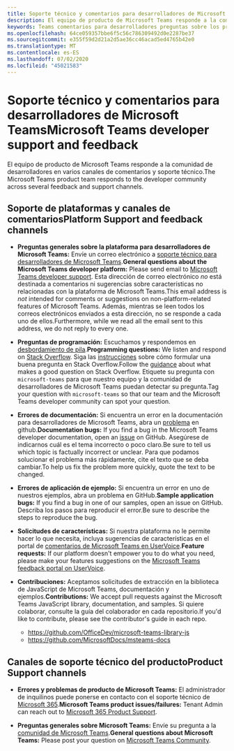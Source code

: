 ```yaml
---
title: Soporte técnico y comentarios para desarrolladores de Microsoft Teams
description: El equipo de producto de Microsoft Teams responde a la comunidad de desarrolladores en varios canales de comentarios y soporte técnico.
keywords: Teams comentarios para desarrolladores preguntas sobre los problemas póngase en contacto con el soporte solicitar errores contribuciones
ms.openlocfilehash: 64ce059357bbe6f5c56c786309492d0e2287be37
ms.sourcegitcommit: e355f59d2d21a2d5ae36cc46acad5ed4765b42e0
ms.translationtype: MT
ms.contentlocale: es-ES
ms.lasthandoff: 07/02/2020
ms.locfileid: "45021583"
---
```

# <a name="microsoft-teams-developer-support-and-feedback"></a><span data-ttu-id="c789f-104">Soporte técnico y comentarios para desarrolladores de Microsoft Teams</span><span class="sxs-lookup"><span data-stu-id="c789f-104">Microsoft Teams developer support and feedback</span></span>

<span data-ttu-id="c789f-105">El equipo de producto de Microsoft Teams responde a la comunidad de desarrolladores en varios canales de comentarios y soporte técnico.</span><span class="sxs-lookup"><span data-stu-id="c789f-105">The Microsoft Teams product team responds to the developer community across several feedback and support channels.</span></span>

## <a name="platform-support-and-feedback-channels"></a><span data-ttu-id="c789f-106">Soporte de plataformas y canales de comentarios</span><span class="sxs-lookup"><span data-stu-id="c789f-106">Platform Support and feedback channels</span></span>

- <span data-ttu-id="c789f-107">**Preguntas generales sobre la plataforma para desarrolladores de Microsoft Teams:** Envíe un correo electrónico a [soporte técnico para desarrolladores de Microsoft Teams](mailto:microsoftteamsdev@microsoft.com).</span><span class="sxs-lookup"><span data-stu-id="c789f-107">**General questions about the Microsoft Teams developer platform:** Please send email to [Microsoft Teams developer support](mailto:microsoftteamsdev@microsoft.com).</span></span> <span data-ttu-id="c789f-108">Esta dirección de correo electrónico _no_ está destinada a comentarios ni sugerencias sobre características no relacionadas con la plataforma de Microsoft Teams.</span><span class="sxs-lookup"><span data-stu-id="c789f-108">This email address is _not_ intended for comments or suggestions on non-platform-related features of Microsoft Teams.</span></span> <span data-ttu-id="c789f-109">Además, mientras se leen todos los correos electrónicos enviados a esta dirección, no se responde a cada uno de ellos.</span><span class="sxs-lookup"><span data-stu-id="c789f-109">Furthermore, while we read all the email sent to this address, we do not reply to every one.</span></span>

- <span data-ttu-id="c789f-110">**Preguntas de programación:** Escuchamos y respondemos en [desbordamiento de pila](http://stackoverflow.com/questions/tagged/microsoft-teams).</span><span class="sxs-lookup"><span data-stu-id="c789f-110">**Programming questions:** We listen and respond on [Stack Overflow](http://stackoverflow.com/questions/tagged/microsoft-teams).</span></span> <span data-ttu-id="c789f-111">Siga las [instrucciones](http://stackoverflow.com/tour) sobre cómo formular una buena pregunta en Stack Overflow.</span><span class="sxs-lookup"><span data-stu-id="c789f-111">Follow the [guidance](http://stackoverflow.com/tour) about what makes a good question on Stack Overflow.</span></span> <span data-ttu-id="c789f-112">Etiquete su pregunta con `microsoft-teams` para que nuestro equipo y la comunidad de desarrolladores de Microsoft Teams puedan detectar su pregunta.</span><span class="sxs-lookup"><span data-stu-id="c789f-112">Tag your question with `microsoft-teams` so that our team and the Microsoft Teams developer community can spot your question.</span></span>

- <span data-ttu-id="c789f-113">**Errores de documentación:** Si encuentra un error en la documentación para desarrolladores de Microsoft Teams, abra un [problema](https://github.com/MicrosoftDocs/msteams-docs/issues) en github.</span><span class="sxs-lookup"><span data-stu-id="c789f-113">**Documentation bugs:** If you find a bug in the Microsoft Teams developer documentation, open an [issue](https://github.com/MicrosoftDocs/msteams-docs/issues) on GitHub.</span></span> <span data-ttu-id="c789f-114">Asegúrese de indicarnos cuál es el tema incorrecto o poco claro.</span><span class="sxs-lookup"><span data-stu-id="c789f-114">Be sure to tell us which topic is factually incorrect or unclear.</span></span> <span data-ttu-id="c789f-115">Para que podamos solucionar el problema más rápidamente, cite el texto que se deba cambiar.</span><span class="sxs-lookup"><span data-stu-id="c789f-115">To help us fix the problem more quickly, quote the text to be changed.</span></span>

- <span data-ttu-id="c789f-116">**Errores de aplicación de ejemplo:** Si encuentra un error en uno de nuestros ejemplos, abra un problema en GitHub.</span><span class="sxs-lookup"><span data-stu-id="c789f-116">**Sample application bugs:** If you find a bug in one of our samples, open an issue on GitHub.</span></span> <span data-ttu-id="c789f-117">Describa los pasos para reproducir el error.</span><span class="sxs-lookup"><span data-stu-id="c789f-117">Be sure to describe the steps to reproduce the bug.</span></span>

- <span data-ttu-id="c789f-118">**Solicitudes de características:** Si nuestra plataforma no le permite hacer lo que necesita, incluya sugerencias de características en el portal de [comentarios de Microsoft Teams en UserVoice](https://aka.ms/microsoftteamsplatformsuggestions).</span><span class="sxs-lookup"><span data-stu-id="c789f-118">**Feature requests:** If our platform doesn't empower you to do what you need, please make your features suggestions on the [Microsoft Teams feedback portal on UserVoice](https://aka.ms/microsoftteamsplatformsuggestions).</span></span>

- <span data-ttu-id="c789f-119">**Contribuciones:** Aceptamos solicitudes de extracción en la biblioteca de JavaScript de Microsoft Teams, documentación y ejemplos.</span><span class="sxs-lookup"><span data-stu-id="c789f-119">**Contributions:** We accept pull requests against the Microsoft Teams JavaScript library, documentation, and samples.</span></span> <span data-ttu-id="c789f-120">Si quiere colaborar, consulte la guía del colaborador en cada repositorio.</span><span class="sxs-lookup"><span data-stu-id="c789f-120">If you'd like to contribute, please see the contributor's guide in each repo.</span></span>

  * https://github.com/OfficeDev/microsoft-teams-library-js
  * https://github.com/MicrosoftDocs/msteams-docs

## <a name="product-support-channels"></a><span data-ttu-id="c789f-121">Canales de soporte técnico del producto</span><span class="sxs-lookup"><span data-stu-id="c789f-121">Product Support channels</span></span>
- <span data-ttu-id="c789f-122">**Errores y problemas de producto de Microsoft Teams:** El administrador de inquilinos puede ponerse en contacto con el soporte técnico de [Microsoft 365](https://docs.microsoft.com/microsoft-365/admin/contact-support-for-business-products?view=o365-worldwide&tabs=online).</span><span class="sxs-lookup"><span data-stu-id="c789f-122">**Microsoft Teams product issues/failures:** Tenant Admin can reach out to [Microsoft 365 Product Support](https://docs.microsoft.com/microsoft-365/admin/contact-support-for-business-products?view=o365-worldwide&tabs=online).</span></span>

- <span data-ttu-id="c789f-123">**Preguntas generales sobre Microsoft Teams:** Envíe su pregunta a la [comunidad de Microsoft Teams](https://answers.microsoft.com/en-us/msteams/forum).</span><span class="sxs-lookup"><span data-stu-id="c789f-123">**General questions about Microsoft Teams:** Please post your question on [Microsoft Teams Community](https://answers.microsoft.com/en-us/msteams/forum).</span></span>
